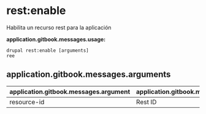 # rest:enable
Habilita un recurso rest para la aplicación

**application.gitbook.messages.usage:**
```
drupal rest:enable [arguments]
ree
```

## application.gitbook.messages.arguments
application.gitbook.messages.argument | application.gitbook.messages.details
---------|-------------
resource-id | Rest ID
